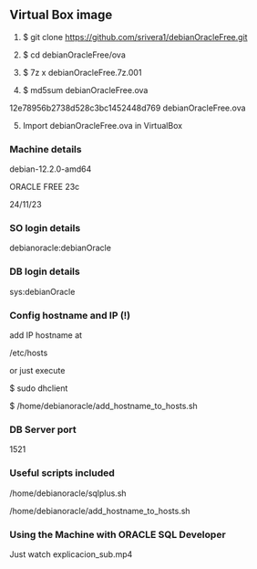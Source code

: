 ## Virtual Box image

1) $ git clone https://github.com/srivera1/debianOracleFree.git

2) $ cd debianOracleFree/ova

3) $ 7z x debianOracleFree.7z.001

4) $ md5sum debianOracleFree.ova

12e78956b2738d528c3bc1452448d769  debianOracleFree.ova

5) Import debianOracleFree.ova in VirtualBox


### Machine details
debian-12.2.0-amd64


ORACLE FREE 23c

24/11/23


### SO login details
debianoracle:debianOracle


### DB login details
sys:debianOracle


### Config hostname and IP (!)
add IP hostname at

/etc/hosts

or just execute 

$ sudo dhclient

$ /home/debianoracle/add_hostname_to_hosts.sh


### DB Server port
1521


### Useful scripts included
/home/debianoracle/sqlplus.sh

/home/debianoracle/add_hostname_to_hosts.sh


### Using the Machine with ORACLE SQL Developer
Just watch explicacion_sub.mp4


